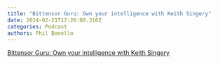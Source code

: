 ```yaml
---
title: "Bittensor Guru: Own your intelligence with Keith Singery"
date: 2024-02-21T17:26:00.316Z
categories: Podcast
authors: Phil Bonello
---
```

[Bittensor Guru: Own your intelligence with Keith Singery](https://open.spotify.com/episode/3yGPlUujSrsVaTLsw7OWmH)